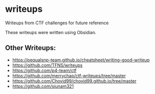 # writeups
Writeups from CTF challenges for future reference

These writeups were written using Obsidian.

## Other Writeups:
- https://pequalsnp-team.github.io/cheatsheet/writing-good-writeup
- https://github.com/TFNS/writeups
- https://github.com/p4-team/ctf
- https://github.com/merrychap/ctf-writeups/tree/master
- https://github.com/Chovid99/chovid99.github.io/tree/master
- https://github.com/siunam321